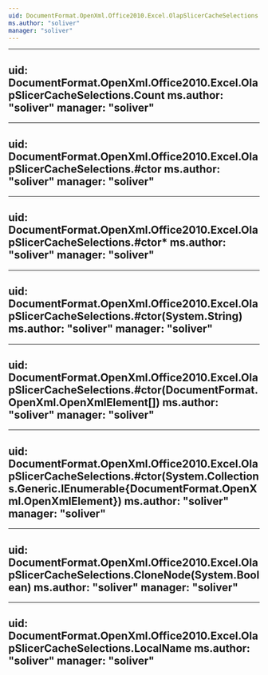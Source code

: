 ```yaml
---
uid: DocumentFormat.OpenXml.Office2010.Excel.OlapSlicerCacheSelections
ms.author: "soliver"
manager: "soliver"
---
```


---
uid: DocumentFormat.OpenXml.Office2010.Excel.OlapSlicerCacheSelections.Count
ms.author: "soliver"
manager: "soliver"
---

---
uid: DocumentFormat.OpenXml.Office2010.Excel.OlapSlicerCacheSelections.#ctor
ms.author: "soliver"
manager: "soliver"
---

---
uid: DocumentFormat.OpenXml.Office2010.Excel.OlapSlicerCacheSelections.#ctor*
ms.author: "soliver"
manager: "soliver"
---

---
uid: DocumentFormat.OpenXml.Office2010.Excel.OlapSlicerCacheSelections.#ctor(System.String)
ms.author: "soliver"
manager: "soliver"
---

---
uid: DocumentFormat.OpenXml.Office2010.Excel.OlapSlicerCacheSelections.#ctor(DocumentFormat.OpenXml.OpenXmlElement[])
ms.author: "soliver"
manager: "soliver"
---

---
uid: DocumentFormat.OpenXml.Office2010.Excel.OlapSlicerCacheSelections.#ctor(System.Collections.Generic.IEnumerable{DocumentFormat.OpenXml.OpenXmlElement})
ms.author: "soliver"
manager: "soliver"
---

---
uid: DocumentFormat.OpenXml.Office2010.Excel.OlapSlicerCacheSelections.CloneNode(System.Boolean)
ms.author: "soliver"
manager: "soliver"
---

---
uid: DocumentFormat.OpenXml.Office2010.Excel.OlapSlicerCacheSelections.LocalName
ms.author: "soliver"
manager: "soliver"
---
